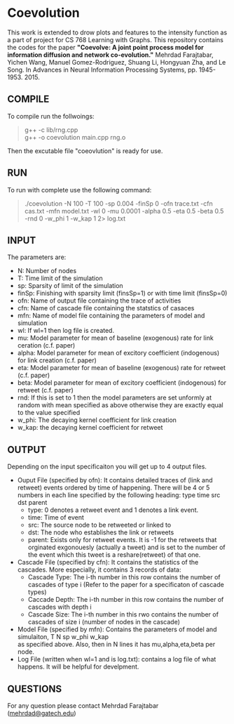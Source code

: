 # Coevolution
This work is extended to drow plots and features to the intensity function as a part of project for CS 768 Learning with Graphs.
This repository contains the codes for the paper **"Coevolve: A joint point process model for information diffusion and network co-evolution."** 
Mehrdad Farajtabar, Yichen Wang, Manuel Gomez-Rodriguez, Shuang Li, Hongyuan Zha, and Le Song.
In Advances in Neural Information Processing Systems, pp. 1945-1953. 2015.

## COMPILE
To compile run the follwoings: <br>
> g++ -c lib/rng.cpp <br>
> g++ -o coevolution main.cpp rng.o

Then the excutable file "coeovlution" is ready for use.

## RUN
To run with complete  use the following command:
> ./coevolution -N 100 -T 100 -sp 0.004 -finSp 0 -ofn trace.txt -cfn cas.txt -mfn model.txt -wl 0 -mu 0.0001 -alpha 0.5 -eta 0.5 -beta 0.5 -rnd 0 -w_phi 1 -w_kap 1 2> log.txt



## INPUT
The parameters are: <br>
- N:	Number of nodes
- T:	Time limit of the simulation 
- sp: Sparsity of limit of the simulation
- finSp: Finishing with sparsity limit (finsSp=1) or with time limit (finsSp=0)
- ofn: Name of output file containing the trace of activities
- cfn: Name of cascade file containing the statstics of casaces
- mfn: Name of model file containing the parameters of model and simulation
- wl: If wl=1 then log file is created.
- mu: Model parameter for mean of baseline (exogenous) rate for link ceration (c.f. paper)
- alpha: Model parameter for mean of excitory coefficient (indogenous) for link creation (c.f. paper)
- eta: Model parameter for mean of baseline (exogenous) rate for retweet (c.f. paper)
- beta: Model parameter for mean of excitory coefficient (indogenous) for retweet (c.f. paper)
- rnd: If this is set to 1 then the model parameters are set unformly at random with mean specified as above otherwise they are exactly equal to the value specified
- w_phi: The decaying kernel coefficient for link creation
- w_kap: the decaying kernel coefficient for retweet

## OUTPUT
Depending on the input specificaiton you will get up to 4 output files.
- Ouput File (specified by ofn): It contains detailed traces of (link and retweet) events ordered by time of happening. There will be 4 or 5 numbers in each line specified by the following heading:
	type	time	src		dst		parent
	* type: 0 denotes a retweet event and 1 denotes a link event.
	* time: Time of event
	* src: The source node to be retweeted or linked to
	* dst: The node who establishes the link or retweets
	* parent: Exists only for retweet events. It is -1 for the retweets that orginated exgonouesly (actually a tweet) and is set to the number of the event which this tweet is a reshare(retweet) of that one. <br>
- Cascade File (specified by cfn): It contains the statistics of the cascades. More especially, it contains 3 records of data:
 	* Cascade Type: The i-th number in this row contains the number of cascades of type i (Refer to the paper for a specificaton of cascade types)
	* Caccade Depth: The i-th number in this row contains the number of cascades with depth i
	* Cascade Size: The i-th number in this rwo contains the number of cascades of size i (number of nodes in the cascade)
- Model File (specified by mfn): Contains the parameters of model and simulaiton,
		T	N	sp  w_phi	w_kap	
	as specified above.
	Also, then in  N lines it has mu,alpha,eta,beta per node.
- Log File (written when wl=1 and is log.txt): contains a log file of what happens. It will be helpful for develpment.
	
## QUESTIONS
For any question please contact Mehrdad Farajtabar (mehrdad@gatech.edu)

